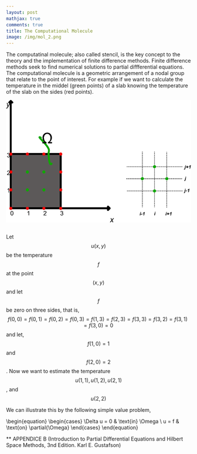```yaml
---
layout: post
mathjax: true
comments: true
title: The Computational Molecule
image: /img/mol_2.png
---
```

<style type="text/css">
.tg  {border-collapse:collapse;border-spacing:0;}
.tg td{border-color:black;border-style:solid;border-width:0px;font-family:Arial, sans-serif;font-size:14px;
  overflow:hidden;padding:10px 5px;word-break:normal;}
.tg th{border-color:black;border-style:solid;border-width:0px;font-family:Arial, sans-serif;font-size:14px;
  font-weight:normal;overflow:hidden;padding:10px 5px;word-break:normal;}
.tg .tg-0pky{border-color:inherit;text-align:left;vertical-align:top}
</style>

The computatinal molecule; also called stencil, is the key concept to the theory and the implementation of finite difference methods. 
Finite difference methods seek to find numerical solutions to partial diffferential equations. The computational molecule is a geometric arrangement of a nodal group that relate to the point of interest.  For example if we want to calculate the temperature in the middel (green points) of a slab knowing the temperature of the slab on the sides (red points).

<table class="tg">
  <tr>
    <img src="/img/mol_1.png" alt="p1">
  </tr>
 </table>

Let $$u(x,y)$$ be the temperature $$f$$ at the point $$(x,y)$$ and let $$f$$ be zero on three sides, that is, $$f(0,0) = f(0,1) = f(0,2) = f(0,3) = f(1,3) = f(2,3) = f(3,3)
= f(3,2) = f(3,1) = f(3,0) = 0$$ and let, $$f(1,0) = 1$$ and $$f(2,0) = 2$$.  Now we want to estimate the temperature $$u(1,1), u(1,2), u(2,1)$$, and $$u(2,2)$$

We can illustrate this by the following simple value problem,

\begin{equation}
  \begin{cases}
    \Delta u = 0 & \text{in} \Omega \\
    u = f & \text{on} \partial{\Omega}
  \end{cases}
\end{equation}





** APPENDICE B (Introduction to Partial Differential Equations and Hilbert Space Methods, 3nd Edition. Karl E. Gustafson)

















